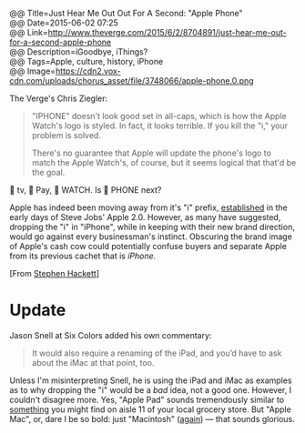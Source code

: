 @@ Title=Just Hear Me Out Out For A Second: "Apple Phone"  
@@ Date=2015-06-02 07:25  
@@ Link=http://www.theverge.com/2015/6/2/8704891/just-hear-me-out-for-a-second-apple-phone  
@@ Description=iGoodbye, iThings?  
@@ Tags=Apple, culture, history, iPhone  
@@ Image=https://cdn2.vox-cdn.com/uploads/chorus_asset/file/3748066/apple-phone.0.png  


The Verge's Chris Ziegler:
>"IPHONE" doesn't look good set in all-caps, which is how the Apple Watch's logo is styled. In fact, it looks terrible. If you kill the "i," your problem is solved.
>
>There's no guarantee that Apple will update the phone's logo to match the Apple Watch's, of course, but it seems logical that that'd be the goal.

 tv,  Pay,  WATCH. Is  PHONE next? 

Apple has indeed been moving away from it's "i" prefix, [established][everystevejobsvideo] in the early days of Steve Jobs' Apple 2.0. However, as many have suggested, dropping the "i" in "iPhone", while in keeping with their new brand direction, would go against every businessman's instinct. Obscuring the brand image of Apple's cash cow could potentially confuse buyers and separate Apple from its previous cachet that is *iPhone.*

[From [Stephen Hackett][512pixels]]

# Update

Jason Snell at Six Colors added his own commentary:
>It would also require a renaming of the iPad, and you’d have to ask about the iMac at that point, too.

Unless I'm misinterpreting Snell, he is using the iPad and iMac as examples as to why dropping the "i" would be a *bad* idea, not a good one. However, I couldn't disagree more. Yes, "Apple Pad" sounds tremendously similar to [something][wikipedia] you might find on aisle 11 of your local grocery store. But "Apple Mac", or, dare I be so bold: just "Macintosh" ([again][telegraph]) &mdash; that sounds glorious. 

[512pixels]: http://www.512pixels.net/blog/2015/6/apple-phone
[everystevejobsvideo]: http://everystevejobsvideo.com/original-imac-introduction-apple-special-event-1998/
[telegraph]: http://www.telegraph.co.uk/technology/apple/10593083/Steve-Jobs-unveils-first-Apple-Mac.html
[wikipedia]: https://en.wikipedia.org/wiki/Sanitary_napkin
